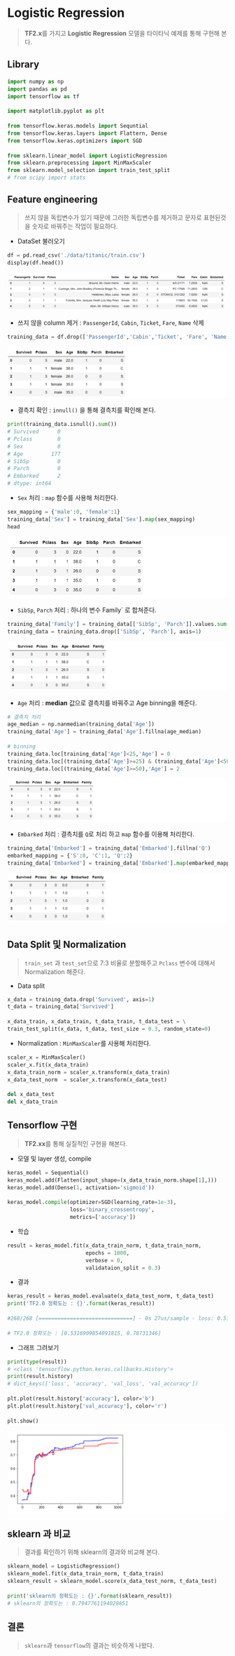 # Logistic Regression

> **TF2.x**를 가지고 **Logistic Regression** 모델을 타이타닉 예제를 통해 구현해 본다.



## Library

```python
import numpy as np
import pandas as pd
import tensorflow as tf

import matplotlib.pyplot as plt

from tensorflow.keras.models import Sequntial
from tensorflow.keras.layers import Flattern, Dense
from tensorflow.keras.optimizers import SGD

from sklearn.linear_model import LogisticRegression
from sklearn.preprocessing import MinMaxScaler
from sklearn.model_selection import train_test_split
# from scipy import stats

```





## Feature engineering

> 쓰지 않을 독립변수가 있기 때문에 그러한 독립변수를 제거하고 문자로 표현된것을 숫자로 바꿔주는 작업이 필요하다.

* DataSet 불러오기

```python
df = pd.read_csv('./data/titanic/train.csv')
display(df.head())
```

![image-20201015021637370](markdown-images/image-20201015021637370.png)



* 쓰지 않을 column 제거 : `PassengerId`, `Cabin`, `Ticket`, `Fare`, `Name`  삭제

```python
training_data = df.drop(['PassengerId','Cabin','Ticket', 'Fare', 'Name'], axis=1)
```

![image-20201015021841745](markdown-images/image-20201015021841745.png)



* 결측치 확인 : `innull()` 을 통해 결측치를 확인해 본다.

```python
print(training_data.isnull().sum())
# Survived      0
# Pclass        0
# Sex           0
# Age         177
# SibSp         0
# Parch         0
# Embarked      2
# dtype: int64
```



* `Sex` 처리 : `map` 함수를 사용해 처리한다.

```python
sex_mapping = {'male':0, 'female':1}
training_data['Sex'] = training_data['Sex'].map(sex_mapping) 
head
```

![image-20201015023532983](markdown-images/image-20201015023532983.png)



* `SibSp`, ` Parch ` 처리 : 하나의 변수 Family` 로 합쳐준다.

```python
training_data['Family'] = training_data[['SibSp', 'Parch']].values.sum(axis=1)
training_data = training_data.drop(['SibSp', 'Parch'], axis=1)
```

![image-20201015023640286](markdown-images/image-20201015023640286.png)



* `Age` 처리 : **median** 값으로 결측치를 바꿔주고 Age binning을 해준다.

```python
# 결측치 처리
age_median = np.nanmedian(training_data['Age'])
training_data['Age'] = training_data['Age'].fillna(age_median)

# binning
training_data.loc[training_data['Age']<25,'Age'] = 0
training_data.loc[(training_data['Age']>=25) & (training_data['Age']<50),'Age'] = 1
training_data.loc[(training_data['Age']>=50),'Age'] = 2
```

![image-20201015024431687](markdown-images/image-20201015024431687.png)



* `Embarked` 처리 :  결측치를 `Q`로 처리 하고 `map` 함수를 이용해 처리한다.

```python
training_data['Embarked'] = training_data['Embarked'].fillna('Q')
embarked_mapping = {'S':0, 'C':1, 'Q':2}
training_data['Embarked'] = training_data['Embarked'].map(embarked_mapping)
```

![image-20201015030014939](markdown-images/image-20201015030014939.png)



## Data Split 및 Normalization

> `train_set` 과 `test_set`으로 7:3 비율로 분할해주고 `Pclass` 변수에 대해서 Normalization 해준다.

* Data split

```python
x_data = training_data.drop('Survived', axis=1)
t_data = training_data['Survived']

x_data_train, x_data_train, t_data_train, t_data_test = \
train_test_split(x_data, t_data, test_size = 0.3, random_state=0)
```

* Normalization : `MinMaxScaler`를 사용해 처리한다.

```python
scaler_x = MinMaxScaler()
scaler_x.fit(x_data_train)
x_data_train_norm = scaler_x.transform(x_data_train)
x_data_test_norm  = scaler_x.transform(x_data_test)

del x_data_test
del x_data_train
```





## Tensorflow 구현

> **TF2.xx**를 통해 실질적인 구현을 해본다.

* 모델 및 layer 생성, compile

```python
keras_model = Sequential()
keras_model.add(Flatten(input_shape=(x_data_train_norm.shape[1],)))
keras_model.add(Dense(1, activation='sigmoid'))

keras_model.compile(optimizer=SGD(learning_rate=1e-3),
                    loss='binary_crossentropy',
                    metrics=['accuracy'])
```

* 학습

```python
result = keras_model.fit(x_data_train_norm, t_data_train_norm,
            	         epochs = 1000,
		                 verbose = 0,
         		         validataion_split = 0.3)
```

* 결과

```python
keras_result = keras_model.evaluate(x_data_test_norm, t_data_test)
print('TF2.0 정확도는 : {}'.format(keras_result))

#268/268 [==============================] - 0s 27us/sample - loss: 0.5160 - accuracy: #0.8097

# TF2.0 정확도는 : [0.5316909854091815, 0.78731346]
```



* 그래프 그려보기

```python
print(type(result))
# <class 'tensorflow.python.keras.callbacks.History'>
print(result.history)
# dict_keys(['loss', 'accuracy', 'val_loss', 'val_accuracy'])

plt.plot(result.history['accuracy'], color='b')
plt.plot(result.history['val_accuracy'], color='r')

plt.show()
```

![image-20201015032402799](markdown-images/image-20201015032402799.png)



## sklearn 과 비교

> 결과를 확인하기 위해 sklearn의 결과와 비교해 본다.

```python
sklearn_model = LogisticRegression()
sklearn_model.fit(x_data_train_norm, t_data_train)
sklearn_result = sklearn_model.score(x_data_test_norm, t_data_test)

print('sklearn의 정확도는 : {}'.format(sklearn_result))
# sklearn의 정확도는 : 0.7947761194029851
```





## 결론

> `sklearn`과 `tensorflow`의 결과는 비슷하게 나왔다.